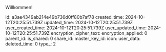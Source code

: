 Willkommen!

id: a3ae4349ab214e49b736d0ff80b7af78
created_time: 2024-10-12T20:25:51.739Z
updated_time: 2024-10-12T20:25:51.739Z
user_created_time: 2024-10-12T20:25:51.739Z
user_updated_time: 2024-10-12T20:25:51.739Z
encryption_cipher_text: 
encryption_applied: 0
parent_id: 
is_shared: 0
share_id: 
master_key_id: 
icon: 
user_data: 
deleted_time: 0
type_: 2